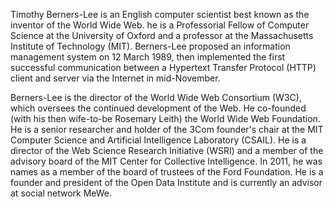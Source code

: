 Timothy Berners-Lee is an English computer scientist best known as the inventor of the World Wide Web. he is a Professorial Fellow of Computer Science at the University of Oxford and a professor at the Massachusetts Institute of Technology (MIT). Berners-Lee proposed an information management system on 12 March 1989, then implemented the first successful communication between a Hypertext Transfer Protocol (HTTP) client and server via the Internet in mid-November.

Berners-Lee is the director of the World Wide Web Consortium (W3C), which oversees the continued development of the Web. He co-founded (with his then wife-to-be Rosemary Leith) the World Wide Web Foundation. He is a senior researcher and holder of the 3Com founder's chair at the MIT Computer Science and Artificial Intelligence Laboratory (CSAIL). He is a director of the Web Science Research Initiative (WSRI) and a member of the advisory board of the MIT Center for Collective Intelligence. In 2011, he was names as a member of the board of trustees of the Ford Foundation. He is a founder and president of the Open Data Institute and is currently an advisor at social network MeWe.






















